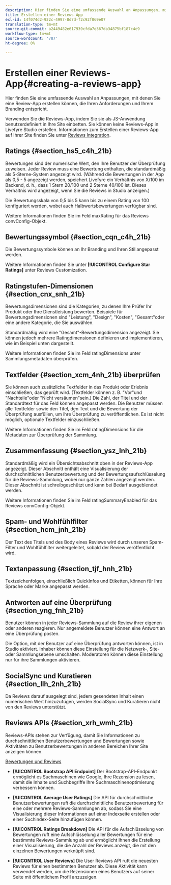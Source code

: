 ```yaml
---
description: Hier finden Sie eine umfassende Auswahl an Anpassungen, mit denen Sie eine Review-App erstellen können, die Ihren Anforderungen und Ihrem Branding entspricht.
title: Erstellen einer Reviews-App
exl-id: 14f074d2-922c-4997-8d7d-f2c92f069e07
translation-type: tm+mt
source-git-commit: a2449482e617939cfda7e367da34875bf187c4c9
workflow-type: tm+mt
source-wordcount: '707'
ht-degree: 0%

---
```


# Erstellen einer Reviews-App{#creating-a-reviews-app}

Hier finden Sie eine umfassende Auswahl an Anpassungen, mit denen Sie eine Review-App erstellen können, die Ihren Anforderungen und Ihrem Branding entspricht.

Verwenden Sie die Reviews-App, indem Sie sie als JS-Anwendung benutzerdefiniert in Ihre Site einbetten. Sie können keine Reviews-App in Livefyre Studio erstellen. Informationen zum Erstellen einer Reviews-App auf Ihrer Site finden Sie unter [Reviews Integration](/help/implementation/c-app-integrations/c-reviews-integration.md).


## Ratings {#section_hs5_c4h_21b}

Bewertungen sind der numerische Wert, den Ihre Benutzer der Überprüfung zuweisen. Jeder Review muss eine Bewertung enthalten, die standardmäßig als 5-Sterne-System angezeigt wird. (Während die Bewertungen in der App als 0,5 - 5 angezeigt werden, speichert Livefyre ein Verhältnis von X/100 im Backend, d. h., dass 1 Stern 20/100 und 2 Sterne 40/100 ist. Dieses Verhältnis wird angezeigt, wenn Sie die Reviews in Studio anzeigen.)

Die Bewertungsskala von 0,5 bis 5 kann bis zu einem Rating von 100 konfiguriert werden, wobei auch Halbwertsbewertungen verfügbar sind.

Weitere Informationen finden Sie im Feld maxRating für das Reviews convConfig-Objekt.

## Bewertungssymbol {#section_cqn_c4h_21b}

Die Bewertungssymbole können an Ihr Branding und Ihren Stil angepasst werden.

Weitere Informationen finden Sie unter **[!UICONTROL Configure Star Ratings]** unter Reviews Customization.

## Ratingstufen-Dimensionen {#section_cnx_snh_21b}

Bewertungsdimensionen sind die Kategorien, zu denen Ihre Prüfer Ihr Produkt oder Ihre Dienstleistung bewerten. Beispiele für Bewertungsdimensionen sind &quot;Leistung&quot;, &quot;Design&quot;, &quot;Kosten&quot;, &quot;Gesamt&quot;oder eine andere Kategorie, die Sie auswählen.

Standardmäßig wird eine &quot;Gesamt&quot;-Bewertungsdimension angezeigt. Sie können jedoch mehrere Ratingdimensionen definieren und implementieren, wie im Beispiel unten dargestellt.

Weitere Informationen finden Sie im Feld ratingDimensions unter Sammlungsmetadaten überprüfen.

## Textfelder {#section_xcm_4nh_21b} überprüfen

Sie können auch zusätzliche Textfelder in das Produkt oder Erlebnis einschließen, das geprüft wird. (Textfelder können z. B. &quot;Vor&quot;und &quot;Nachteile&quot;oder &quot;Nicht versäumen&quot;sein.) Die Zahl, der Titel und der Standardtext für das Feld können angepasst werden. Die Benutzer müssen alle Textfelder sowie den Titel, den Text und die Bewertung der Überprüfung ausfüllen, um ihre Überprüfung zu veröffentlichen. Es ist nicht möglich, optionale Textfelder einzuschließen.

Weitere Informationen finden Sie im Feld ratingDimensions für die Metadaten zur Überprüfung der Sammlung.

## Zusammenfassung {#section_ysz_lnh_21b}

Standardmäßig wird ein Übersichtsabschnitt oben in der Reviews-App angezeigt. Dieser Abschnitt enthält eine Visualisierung der durchschnittlichen Benutzerbewertung und der Bewertungsaufschlüsselung für die Reviews-Sammlung, wobei nur ganze Zahlen angezeigt werden. Dieser Abschnitt ist schreibgeschützt und kann bei Bedarf ausgeblendet werden.

Weitere Informationen finden Sie im Feld ratingSummaryEnabled für das Reviews convConfig-Objekt.

## Spam- und Wohlfühlfilter {#section_hcm_jnh_21b}

Der Text des Titels und des Body eines Reviews wird durch unseren Spam-Filter und Wohlfühlfilter weitergeleitet, sobald der Review veröffentlicht wird.

## Textanpassung {#section_tjf_hnh_21b}

Textzeichenfolgen, einschließlich QuickInfos und Etiketten, können für Ihre Sprache oder Marke angepasst werden.

## Antworten auf eine Überprüfung {#section_yng_fnh_21b}

Benutzer können in jeder Reviews-Sammlung auf die Review ihrer eigenen oder anderen reagieren. Nur angemeldete Benutzer können eine Antwort an eine Überprüfung posten.

Die Option, mit der Benutzer auf eine Überprüfung antworten können, ist in Studio aktiviert. Inhaber können diese Einstellung für die Netzwerk-, Site- oder Sammlungsebene umschalten. Moderatoren können diese Einstellung nur für ihre Sammlungen aktivieren.

## SocialSync und Kuratieren {#section_llh_2nh_21b}

Da Reviews darauf ausgelegt sind, jedem gesendeten Inhalt einen numerischen Wert hinzuzufügen, werden SocialSync und Kuratieren nicht von den Reviews unterstützt.

## Reviews APIs {#section_xrh_wmh_21b}

Reviews-APIs stehen zur Verfügung, damit Sie Informationen zu durchschnittlichen Benutzerbewertungen und Bewertungen sowie Aktivitäten zu Benutzerbewertungen in anderen Bereichen Ihrer Site anzeigen können.

[Bewertungen und Reviews](https://api.livefyre.com/docs/apis/by-category/ratings-and-reviews)

* **[!UICONTROL Bootstrap API Endpoint]** Der Bootstrap-API-Endpunkt ermöglicht es Suchmaschinen wie Google, Ihre Rezension zu lesen, damit die Inhalte und Suchbegriffe Ihre Suchmaschinenoptimierung verbessern können.

* **[!UICONTROL Average User Ratings]** Die API für durchschnittliche Benutzerbewertungen ruft die durchschnittliche Benutzerbewertung für eine oder mehrere Reviews-Sammlungen ab, sodass Sie eine Visualisierung dieser Informationen auf einer Indexseite erstellen oder einer Suchindex-Seite hinzufügen können.

* **[!UICONTROL Ratings Breakdown]** Die API für die Aufschlüsselung von Bewertungen ruft eine Aufschlüsselung aller Bewertungen für eine bestimmte Reviews-Sammlung ab und ermöglicht Ihnen die Erstellung einer Visualisierung, die die Anzahl der Reviews anzeigt, die mit den einzelnen Bewertungen verknüpft sind.

* **[!UICONTROL User Reviews]** Die User Reviews API ruft die neuesten Reviews für einen bestimmten Benutzer ab. Diese Aktivität kann verwendet werden, um die Rezensionen eines Benutzers auf seiner Seite mit öffentlichem Profil anzuzeigen.
